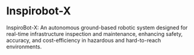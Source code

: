 # Inspirobot-X
InspiroBot-X: An autonomous ground-based robotic system designed for real-time infrastructure inspection and maintenance, enhancing safety, accuracy, and cost-efficiency in hazardous and hard-to-reach environments.
